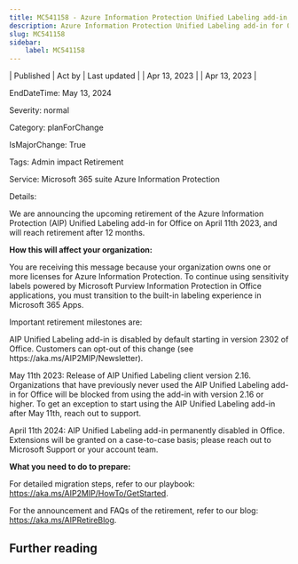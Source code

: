 ```yaml
---
title: MC541158 - Azure Information Protection Unified Labeling add-in for Office is retiring
description: Azure Information Protection Unified Labeling add-in for Office is retiring
slug: MC541158
sidebar:
    label: MC541158
---
```


| Published | Act by | Last updated |
| Apr 13, 2023 |  | Apr 13, 2023 |

EndDateTime: May 13, 2024

Severity: normal

Category: planForChange

IsMajorChange: True

Tags: Admin impact Retirement

Service: Microsoft 365 suite Azure Information Protection

Details: 

<p>We are announcing the upcoming retirement of the Azure Information Protection (AIP) Unified Labeling add-in for Office on April 11th 2023, and will reach retirement after 12 months.  
</p><p><b>How this will affect your organization:</b> 
</p><p>You are receiving this message because your organization owns one or more licenses for Azure Information Protection. To continue using sensitivity labels powered by Microsoft Purview Information Protection in Office applications, you must transition to the built-in labeling experience in Microsoft 365 Apps. 
</p><p>Important retirement milestones are: 
</p><p>AIP Unified Labeling add-in is disabled by default starting in version 2302 of Office. Customers can opt-out of this change (see https://aka.ms/AIP2MIP/Newsletter). 
</p><p>May 11th 2023: Release of AIP Unified Labeling client version 2.16. Organizations that have previously never used the AIP Unified Labeling add-in for Office will be blocked from using the add-in with version 2.16 or higher. To get an exception to start using the AIP Unified Labeling add-in after May 11th, reach out to support. 
</p><p>April 11th 2024: AIP Unified Labeling add-in permanently disabled in Office. Extensions will be granted on a case-to-case basis; please reach out to Microsoft Support or your account team.  
</p><p><b>What you need to do to prepare:</b> 
</p><p>For detailed migration steps, refer to our playbook: <a href="https://aka.ms/AIP2MIP/HowTo/GetStarted" target="_blank">https://aka.ms/AIP2MIP/HowTo/GetStarted</a>. 
</p><p>For the announcement and FAQs of the retirement, refer to our blog: <a href="https://aka.ms/AIPRetireBlog" target="_blank">https://aka.ms/AIPRetireBlog</a>.&nbsp;</p>

## Further reading
